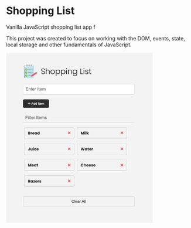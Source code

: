 

# Shopping List

Vanilla JavaScript shopping list app f

This project was created to focus on working with the DOM, events, state, local storage and other fundamentals of JavaScript.

<img src="images/screen.png" width="400">
